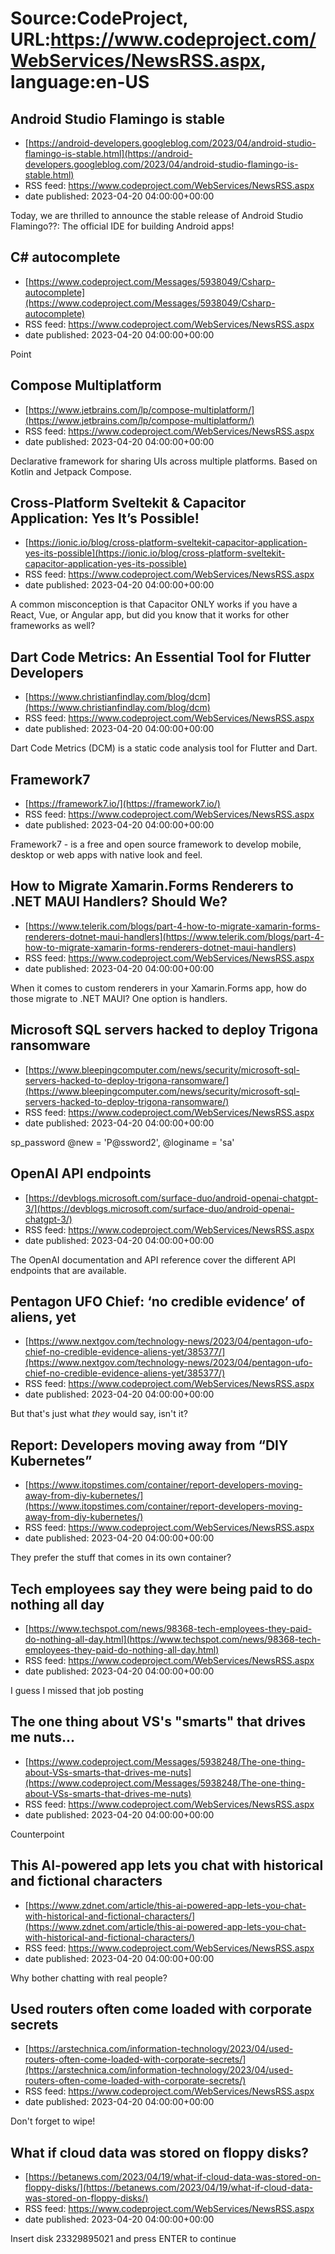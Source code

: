 # Source:CodeProject, URL:https://www.codeproject.com/WebServices/NewsRSS.aspx, language:en-US

## Android Studio Flamingo is stable
 - [https://android-developers.googleblog.com/2023/04/android-studio-flamingo-is-stable.html](https://android-developers.googleblog.com/2023/04/android-studio-flamingo-is-stable.html)
 - RSS feed: https://www.codeproject.com/WebServices/NewsRSS.aspx
 - date published: 2023-04-20 04:00:00+00:00

Today, we are thrilled to announce the stable release of Android Studio Flamingo??: The official IDE for building Android apps!

## C# autocomplete
 - [https://www.codeproject.com/Messages/5938049/Csharp-autocomplete](https://www.codeproject.com/Messages/5938049/Csharp-autocomplete)
 - RSS feed: https://www.codeproject.com/WebServices/NewsRSS.aspx
 - date published: 2023-04-20 04:00:00+00:00

Point

## Compose Multiplatform
 - [https://www.jetbrains.com/lp/compose-multiplatform/](https://www.jetbrains.com/lp/compose-multiplatform/)
 - RSS feed: https://www.codeproject.com/WebServices/NewsRSS.aspx
 - date published: 2023-04-20 04:00:00+00:00

Declarative framework for sharing UIs across multiple platforms. Based on Kotlin and Jetpack Compose.

## Cross-Platform Sveltekit & Capacitor Application: Yes It’s Possible!
 - [https://ionic.io/blog/cross-platform-sveltekit-capacitor-application-yes-its-possible](https://ionic.io/blog/cross-platform-sveltekit-capacitor-application-yes-its-possible)
 - RSS feed: https://www.codeproject.com/WebServices/NewsRSS.aspx
 - date published: 2023-04-20 04:00:00+00:00

A common misconception is that Capacitor ONLY works if you have a React, Vue, or Angular app, but did you know that it works for other frameworks as well?

## Dart Code Metrics: An Essential Tool for Flutter Developers
 - [https://www.christianfindlay.com/blog/dcm](https://www.christianfindlay.com/blog/dcm)
 - RSS feed: https://www.codeproject.com/WebServices/NewsRSS.aspx
 - date published: 2023-04-20 04:00:00+00:00

Dart Code Metrics (DCM) is a static code analysis tool for Flutter and Dart.

## Framework7
 - [https://framework7.io/](https://framework7.io/)
 - RSS feed: https://www.codeproject.com/WebServices/NewsRSS.aspx
 - date published: 2023-04-20 04:00:00+00:00

Framework7 - is a free and open source framework to develop mobile, desktop or web apps with native look and feel.

## How to Migrate Xamarin.Forms Renderers to .NET MAUI Handlers? Should We?
 - [https://www.telerik.com/blogs/part-4-how-to-migrate-xamarin-forms-renderers-dotnet-maui-handlers](https://www.telerik.com/blogs/part-4-how-to-migrate-xamarin-forms-renderers-dotnet-maui-handlers)
 - RSS feed: https://www.codeproject.com/WebServices/NewsRSS.aspx
 - date published: 2023-04-20 04:00:00+00:00

When it comes to custom renderers in your Xamarin.Forms app, how do those migrate to .NET MAUI? One option is handlers.

## Microsoft SQL servers hacked to deploy Trigona ransomware
 - [https://www.bleepingcomputer.com/news/security/microsoft-sql-servers-hacked-to-deploy-trigona-ransomware/](https://www.bleepingcomputer.com/news/security/microsoft-sql-servers-hacked-to-deploy-trigona-ransomware/)
 - RSS feed: https://www.codeproject.com/WebServices/NewsRSS.aspx
 - date published: 2023-04-20 04:00:00+00:00

sp_password @new = 'P@ssword2', @loginame = 'sa'

## OpenAI API endpoints
 - [https://devblogs.microsoft.com/surface-duo/android-openai-chatgpt-3/](https://devblogs.microsoft.com/surface-duo/android-openai-chatgpt-3/)
 - RSS feed: https://www.codeproject.com/WebServices/NewsRSS.aspx
 - date published: 2023-04-20 04:00:00+00:00

The OpenAI documentation and API reference cover the different API endpoints that are available.

## Pentagon UFO Chief: ‘no credible evidence’ of aliens, yet
 - [https://www.nextgov.com/technology-news/2023/04/pentagon-ufo-chief-no-credible-evidence-aliens-yet/385377/](https://www.nextgov.com/technology-news/2023/04/pentagon-ufo-chief-no-credible-evidence-aliens-yet/385377/)
 - RSS feed: https://www.codeproject.com/WebServices/NewsRSS.aspx
 - date published: 2023-04-20 04:00:00+00:00

But that's just what *they* would say, isn't it?

## Report: Developers moving away from “DIY Kubernetes”
 - [https://www.itopstimes.com/container/report-developers-moving-away-from-diy-kubernetes/](https://www.itopstimes.com/container/report-developers-moving-away-from-diy-kubernetes/)
 - RSS feed: https://www.codeproject.com/WebServices/NewsRSS.aspx
 - date published: 2023-04-20 04:00:00+00:00

They prefer the stuff that comes in its own container?

## Tech employees say they were being paid to do nothing all day
 - [https://www.techspot.com/news/98368-tech-employees-they-paid-do-nothing-all-day.html](https://www.techspot.com/news/98368-tech-employees-they-paid-do-nothing-all-day.html)
 - RSS feed: https://www.codeproject.com/WebServices/NewsRSS.aspx
 - date published: 2023-04-20 04:00:00+00:00

I guess I missed that job posting

## The one thing about VS's "smarts" that drives me nuts...
 - [https://www.codeproject.com/Messages/5938248/The-one-thing-about-VSs-smarts-that-drives-me-nuts](https://www.codeproject.com/Messages/5938248/The-one-thing-about-VSs-smarts-that-drives-me-nuts)
 - RSS feed: https://www.codeproject.com/WebServices/NewsRSS.aspx
 - date published: 2023-04-20 04:00:00+00:00

Counterpoint

## This AI-powered app lets you chat with historical and fictional characters
 - [https://www.zdnet.com/article/this-ai-powered-app-lets-you-chat-with-historical-and-fictional-characters/](https://www.zdnet.com/article/this-ai-powered-app-lets-you-chat-with-historical-and-fictional-characters/)
 - RSS feed: https://www.codeproject.com/WebServices/NewsRSS.aspx
 - date published: 2023-04-20 04:00:00+00:00

Why bother chatting with real people?

## Used routers often come loaded with corporate secrets
 - [https://arstechnica.com/information-technology/2023/04/used-routers-often-come-loaded-with-corporate-secrets/](https://arstechnica.com/information-technology/2023/04/used-routers-often-come-loaded-with-corporate-secrets/)
 - RSS feed: https://www.codeproject.com/WebServices/NewsRSS.aspx
 - date published: 2023-04-20 04:00:00+00:00

Don't forget to wipe!

## What if cloud data was stored on floppy disks?
 - [https://betanews.com/2023/04/19/what-if-cloud-data-was-stored-on-floppy-disks/](https://betanews.com/2023/04/19/what-if-cloud-data-was-stored-on-floppy-disks/)
 - RSS feed: https://www.codeproject.com/WebServices/NewsRSS.aspx
 - date published: 2023-04-20 04:00:00+00:00

Insert disk 23329895021 and press ENTER to continue

